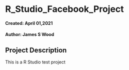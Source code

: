 # R_Studio_Facebook_Project

#### Created: April 01,2021
#### Author: James S Wood

## Project Description
This is a R Studio test project
